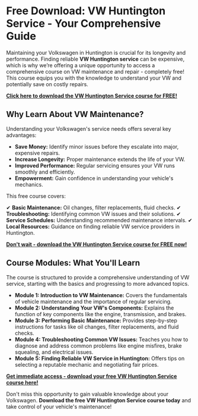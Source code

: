 # Free Download: VW Huntington Service - Your Comprehensive Guide

Maintaining your Volkswagen in Huntington is crucial for its longevity and performance. Finding reliable **VW Huntington service** can be expensive, which is why we’re offering a unique opportunity to access a comprehensive course on VW maintenance and repair - completely free! This course equips you with the knowledge to understand your VW and potentially save on costly repairs.

[**Click here to download the VW Huntington Service course for FREE!**](https://udemywork.com/vw-huntington-service)

## Why Learn About VW Maintenance?

Understanding your Volkswagen's service needs offers several key advantages:

*   **Save Money:** Identify minor issues before they escalate into major, expensive repairs.
*   **Increase Longevity:** Proper maintenance extends the life of your VW.
*   **Improved Performance:** Regular servicing ensures your VW runs smoothly and efficiently.
*   **Empowerment:** Gain confidence in understanding your vehicle's mechanics.

This free course covers:

✔ **Basic Maintenance:** Oil changes, filter replacements, fluid checks.
✔ **Troubleshooting:** Identifying common VW issues and their solutions.
✔ **Service Schedules:** Understanding recommended maintenance intervals.
✔ **Local Resources:** Guidance on finding reliable VW service providers in Huntington.

[**Don't wait - download the VW Huntington Service course for FREE now!**](https://udemywork.com/vw-huntington-service)

## Course Modules: What You'll Learn

The course is structured to provide a comprehensive understanding of VW service, starting with the basics and progressing to more advanced topics.

*   **Module 1: Introduction to VW Maintenance:** Covers the fundamentals of vehicle maintenance and the importance of regular servicing.
*   **Module 2: Understanding Your VW's Components:** Explains the function of key components like the engine, transmission, and brakes.
*   **Module 3: Performing Basic Maintenance:** Provides step-by-step instructions for tasks like oil changes, filter replacements, and fluid checks.
*   **Module 4: Troubleshooting Common VW Issues:** Teaches you how to diagnose and address common problems like engine misfires, brake squealing, and electrical issues.
*   **Module 5: Finding Reliable VW Service in Huntington:** Offers tips on selecting a reputable mechanic and negotiating fair prices.

[**Get immediate access - download your free VW Huntington Service course here!**](https://udemywork.com/vw-huntington-service)

Don't miss this opportunity to gain valuable knowledge about your Volkswagen. **Download the free VW Huntington Service course today** and take control of your vehicle's maintenance!
